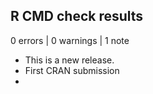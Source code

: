## R CMD check results

0 errors | 0 warnings | 1 note

* This is a new release.
* First CRAN submission
* 
